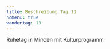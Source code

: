 ```yaml
---
title: Beschreibung Tag 13
nomenu: true
wandertag: 13
---
```



Ruhetag in Minden mit Kulturprogramm
